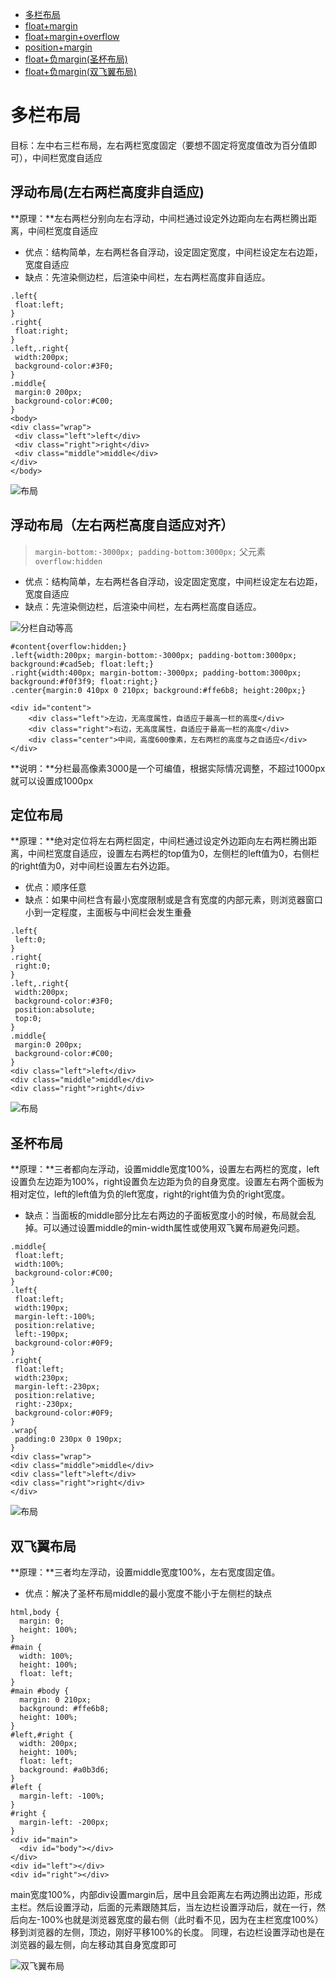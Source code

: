 * [多栏布局](#多栏布局)
 * [float+margin](#浮动布局(左右两栏高度非自适应))
 * [float+margin+overflow](#浮动布局（左右两栏高度自适应对齐）)
 * [position+margin](#定位布局)
 * [float+负margin(圣杯布局)](#圣杯布局)
 * [float+负margin(双飞翼布局)](#多栏布局)

# 多栏布局

目标：左中右三栏布局，左右两栏宽度固定（要想不固定将宽度值改为百分值即可），中间栏宽度自适应

## 浮动布局(左右两栏高度非自适应)

**原理：**左右两栏分别向左右浮动，中间栏通过设定外边距向左右两栏腾出距离，中间栏宽度自适应

* 优点：结构简单，左右两栏各自浮动，设定固定宽度，中间栏设定左右边距，宽度自适应
* 缺点：先渲染侧边栏，后渲染中间栏，左右两栏高度非自适应。

```
.left{
 float:left;
}
.right{
 float:right;
}
.left,.right{
 width:200px;
 background-color:#3F0;
}
.middle{
 margin:0 200px; 
 background-color:#C00;
}
<body>
<div class="wrap">
 <div class="left">left</div>
 <div class="right">right</div>
 <div class="middle">middle</div>
</div>
</body>
```
![布局](/assets/CSS/样式合集/布局.png)

## 浮动布局（左右两栏高度自适应对齐）

> `margin-bottom:-3000px; padding-bottom:3000px;`
父元素`overflow:hidden`

* 优点：结构简单，左右两栏各自浮动，设定固定宽度，中间栏设定左右边距，宽度自适应
* 缺点：先渲染侧边栏，后渲染中间栏，左右两栏高度自适应。

![分栏自动等高](/assets/CSS/样式合集/分栏等高.png)

```
#content{overflow:hidden;}
.left{width:200px; margin-bottom:-3000px; padding-bottom:3000px; background:#cad5eb; float:left;}
.right{width:400px; margin-bottom:-3000px; padding-bottom:3000px; background:#f0f3f9; float:right;}
.center{margin:0 410px 0 210px; background:#ffe6b8; height:200px;}

<div id="content">
    <div class="left">左边，无高度属性，自适应于最高一栏的高度</div>
    <div class="right">右边，无高度属性，自适应于最高一栏的高度</div>
    <div class="center">中间，高度600像素，左右两栏的高度与之自适应</div>
</div>
```
**说明：**分栏最高像素3000是一个可编值，根据实际情况调整，不超过1000px就可以设置成1000px



## 定位布局

**原理：**绝对定位将左右两栏固定，中间栏通过设定外边距向左右两栏腾出距离，中间栏宽度自适应，设置左右两栏的top值为0，左侧栏的left值为0，右侧栏的right值为0，对中间栏设置左右外边距。

* 优点：顺序任意
* 缺点：如果中间栏含有最小宽度限制或是含有宽度的内部元素，则浏览器窗口小到一定程度，主面板与中间栏会发生重叠

```
.left{  
 left:0;  
}  
.right{  
 right:0;  
}  
.left,.right{  
 width:200px;  
 background-color:#3F0;  
 position:absolute;  
 top:0;  
}  
.middle{  
 margin:0 200px;  
 background-color:#C00;  
}  
<div class="left">left</div>  
<div class="middle">middle</div>  
<div class="right">right</div>

```
![布局](/assets/CSS/样式合集/布局.png)



## 圣杯布局

**原理：**三者都向左浮动，设置middle宽度100%，设置左右两栏的宽度，left设置负左边距为100%，right设置负左边距为负的自身宽度。设置左右两个面板为相对定位，left的left值为负的left宽度，right的right值为负的right宽度。

* 缺点：当面板的middle部分比左右两边的子面板宽度小的时候，布局就会乱掉。可以通过设置middle的min-width属性或使用双飞翼布局避免问题。

```
.middle{  
 float:left;  
 width:100%;  
 background-color:#C00;  
}  
.left{  
 float:left;  
 width:190px;  
 margin-left:-100%;  
 position:relative;  
 left:-190px;  
 background-color:#0F9;  
}  
.right{  
 float:left;  
 width:230px;  
 margin-left:-230px;  
 position:relative;  
 right:-230px;  
 background-color:#0F9;  
}  
.wrap{  
 padding:0 230px 0 190px;  
}  
<div class="wrap">  
<div class="middle">middle</div>  
<div class="left">left</div>  
<div class="right">right</div>  
</div>

```
![布局](/assets/CSS/样式合集/布局.png)


## 双飞翼布局

**原理：**三者均左浮动，设置middle宽度100%，左右宽度固定值。

* 优点：解决了圣杯布局middle的最小宽度不能小于左侧栏的缺点

```
html,body {
  margin: 0;
  height: 100%;
}
#main {
  width: 100%;
  height: 100%;
  float: left;
}
#main #body {
  margin: 0 210px;
  background: #ffe6b8;
  height: 100%;
}
#left,#right {
  width: 200px;
  height: 100%;
  float: left;
  background: #a0b3d6;
}
#left {
  margin-left: -100%;
}
#right {
  margin-left: -200px;
} 
<div id="main">
  <div id="body"></div>
</div>
<div id="left"></div>
<div id="right"></div>

```
main宽度100%，内部div设置margin后，居中且会距离左右两边腾出边距，形成主栏。然后设置浮动，后面的元素跟随其后，当左边栏设置浮动后，就在一行，然后向左-100%也就是浏览器宽度的最右侧（此时看不见，因为在主栏宽度100%）移到浏览器的左侧，顶边，刚好平移100%的长度。
同理，右边栏设置浮动也是在浏览器的最左侧，向左移动其自身宽度即可

![双飞翼布局](/assets/CSS/样式合集/双飞翼布局.png)

